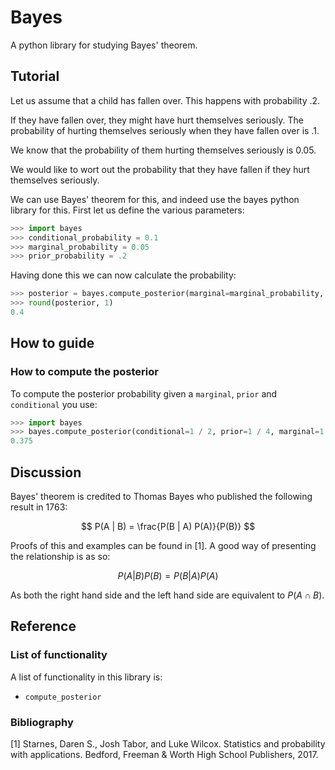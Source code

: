 # Bayes

A python library for studying Bayes' theorem.

## Tutorial

Let us assume that a child has fallen over. This happens with probability .2.

If they have fallen over, they might have hurt themselves seriously. The probability of hurting themselves seriously when they have fallen over is .1.

We know that the probability of them hurting themselves seriously is 0.05.

We would like to wort out the probability that they have fallen if they hurt themselves seriously.

We can use Bayes' theorem for this, and indeed use the bayes python library for this. First let us define the various parameters:

```python
>>> import bayes
>>> conditional_probability = 0.1
>>> marginal_probability = 0.05
>>> prior_probability = .2

```

Having done this we can now calculate the probability:

```python
>>> posterior = bayes.compute_posterior(marginal=marginal_probability, prior=prior_probability, conditional=conditional_probability)
>>> round(posterior, 1)
0.4

```

## How to guide

### How to compute the posterior

To compute the posterior probability given a `marginal`, `prior` and `conditional` you use:

```python
>>> import bayes
>>> bayes.compute_posterior(conditional=1 / 2, prior=1 / 4, marginal=1 / 3)
0.375

```

## Discussion

Bayes' theorem is credited to Thomas Bayes who published the following result in 1763:

$$
    P(A | B) = \frac{P(B | A) P(A)}{P(B)}
$$

Proofs of this and examples can be found in [1]. A good way of presenting the relationship is as so:

$$
    P(A | B)P(B) = P(B | A) P(A)
$$

As both the right hand side and the left hand side are equivalent to $P(A \cap B)$.

## Reference

### List of functionality

A list of functionality in this library is:

- `compute_posterior`

### Bibliography

[1] Starnes, Daren S., Josh Tabor, and Luke Wilcox. Statistics and probability with applications. Bedford, Freeman & Worth High School Publishers, 2017.